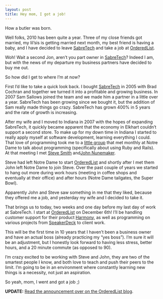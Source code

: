 ```yaml
---
layout: post
title: Hey mom, I got a job!
---
```


How a butler was born.

Well folks, 2010 has been quite a year. Three of my close friends got
married, my lil’sis is getting married next month, my best friend is
having a baby, and I have decided to leave
[SabreTech](http://sabretechllc.com) and take a job at
[OrderedList](http://orderedlist.com).

Woh! Wait a second Jon, aren’t you part owner in
[SabreTech](http://sabretechllc.com)? Indeed I am, but with the news of
my departure my business partners have decided to buy me out.

So how did I get to where I’m at now?

First I’d like to take a quick look back. I bought
[SabreTech](http://sabretechllc.com) in 2005 with Brad Cochran and
together we turned it into a profitable and growing business. In 2007
Sam Sallows joined the team and we made him a partner in a little over a
year. SabreTech has been growing since we bought it, but the addition of
Sam really made things go crazy. SabreTech has grown 400% in 5 years and
the rate of growth is increasing.

After my wife and I moved to Indiana in 2007 with the hopes of expanding
SabreTech, it quickly became apparent that the economy in Elkhart
couldn’t support a second store. To make up for my down time in Indiana
I started to really apply myself at software development, learning
everything I could. That love of programming took me to a [little
group](http://groups.google.com/group/southbendrb?pli=1) that met
monthly at Notre Dame to talk about programming (specifically about
using Ruby and Rails). At that meeting I met [Steve
Smith](http://orderedlist.com/who-we-are/#steve) and[John
Nunemaker](http://orderedlist.com/who-we-are/#john).

Steve had left Notre Dame to start [OrderedList](http://orderedlist.com)
and shortly after I met them John left Notre Dame to join Steve. Over
the past couple of years we started to hang out more during work hours
(meeting in coffee shops and eventually at their office) and after hours
(Notre Dame tailgates, the Super Bowl).

Apparently John and Steve saw something in me that they liked, because
they offered me a job, and yesterday my wife and I decided to take it.

That brings us to today, two weeks and one day before my last day of
work at SabreTech. I start at [OrderedList](http://orderedlist.com) on
December 6th! I’ll be handling customer support for their product
[Harmony](http://harmonyapp.com), as well as programming on various
projects from [SpeakerDeck](http://speakerdeck.com) to client work.

This will be the first time in 10 years that I haven’t been a business
owner and have an actual boss (already practicing my “yes boss”). I’m
sure it will be an adjustment, but I honestly look forward to having
less stress, better hours, and a 20 minute commute (as opposed to 90).

I’m crazy excited to be working with Steve and John, they are two of the
smartest people I know, and both love to teach and push their peers to
the limit. I’m going to be in an environment where constantly learning
new things is a necessity, not just an aspiration.

So yeah, mom, I went and got a job ;)

**<span class="caps">UPDATE</span>:** [Read the announcement over on the
OrderedList
blog](http://orderedlist.com/our-writing/blog/articles/welcome-jon-hoyt/).
